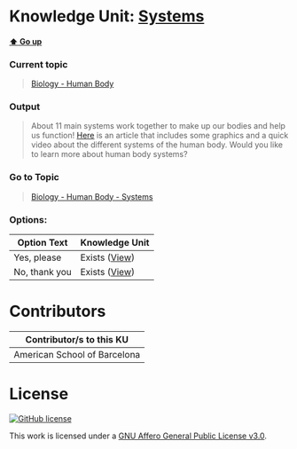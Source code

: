 # Knowledge Unit: [Systems](../../knowledge_units/biology-human-body/systems.md)

#### [:arrow_up: Go up](../../topics/biology-human-body.md)
### Current topic
> [Biology - Human Body](../../topics/biology-human-body.md)
### Output
> About 11 main systems work together to make up our bodies and help us function! [Here](http://cardenasbio.weebly.com/body-systems.html) is an article that includes some graphics and a quick video about the different systems of the human body. Would you like to learn more about human body systems?
### Go to Topic
> [Biology - Human Body - Systems](../../topics/biology-human-body-systems.md)

### Options: 

| Option Text | Knowledge Unit |
| - | - |  
| Yes, please  |  Exists ([View](../../knowledge_units/biology-human-body-systems/yes-please.md))  |  
| No, thank you  |  Exists ([View](../../knowledge_units/biology-human-body-systems/no-thank-you.md))  | 

# Contributors

| Contributor/s to this KU |
| - | 
| American School of Barcelona |

# License
[![GitHub license](https://img.shields.io/github/license/inbrainz/cerebro)](https://github.com/inbrainz/cerebro/blob/master/LICENSE)

This work is licensed under a [GNU Affero General Public License v3.0](https://www.gnu.org/licenses/agpl-3.0.txt).
